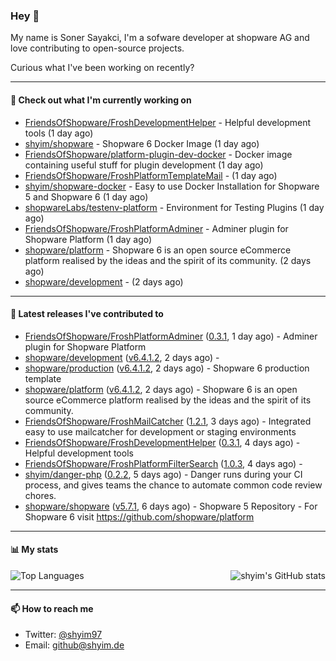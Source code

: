 ### Hey 👋

My name is Soner Sayakci, I'm a sofware developer at shopware AG and love contributing to open-source projects.

Curious what I've been working on recently?

---

#### 👷 Check out what I'm currently working on

- [FriendsOfShopware/FroshDevelopmentHelper](https://github.com/FriendsOfShopware/FroshDevelopmentHelper) - Helpful development tools (1 day ago)
- [shyim/shopware](https://github.com/shyim/shopware) - Shopware 6 Docker Image (1 day ago)
- [FriendsOfShopware/platform-plugin-dev-docker](https://github.com/FriendsOfShopware/platform-plugin-dev-docker) - Docker image containing useful stuff for plugin development (1 day ago)
- [FriendsOfShopware/FroshPlatformTemplateMail](https://github.com/FriendsOfShopware/FroshPlatformTemplateMail) -  (1 day ago)
- [shyim/shopware-docker](https://github.com/shyim/shopware-docker) - Easy to use Docker Installation for Shopware 5 and Shopware 6 (1 day ago)
- [shopwareLabs/testenv-platform](https://github.com/shopwareLabs/testenv-platform) - Environment for Testing Plugins (1 day ago)
- [FriendsOfShopware/FroshPlatformAdminer](https://github.com/FriendsOfShopware/FroshPlatformAdminer) - Adminer plugin for Shopware Platform (1 day ago)
- [shopware/platform](https://github.com/shopware/platform) - Shopware 6 is an open source eCommerce platform realised by the ideas and the spirit of its community. (2 days ago)
- [shopware/development](https://github.com/shopware/development) -  (2 days ago)

---

#### 🔭 Latest releases I've contributed to

- [FriendsOfShopware/FroshPlatformAdminer](https://github.com/FriendsOfShopware/FroshPlatformAdminer) ([0.3.1](https://github.com/FriendsOfShopware/FroshPlatformAdminer/releases/tag/0.3.1), 1 day ago) - Adminer plugin for Shopware Platform
- [shopware/development](https://github.com/shopware/development) ([v6.4.1.2](https://github.com/shopware/development/releases/tag/v6.4.1.2), 2 days ago) - 
- [shopware/production](https://github.com/shopware/production) ([v6.4.1.2](https://github.com/shopware/production/releases/tag/v6.4.1.2), 2 days ago) - Shopware 6 production template
- [shopware/platform](https://github.com/shopware/platform) ([v6.4.1.2](https://github.com/shopware/platform/releases/tag/v6.4.1.2), 2 days ago) - Shopware 6 is an open source eCommerce platform realised by the ideas and the spirit of its community.
- [FriendsOfShopware/FroshMailCatcher](https://github.com/FriendsOfShopware/FroshMailCatcher) ([1.2.1](https://github.com/FriendsOfShopware/FroshMailCatcher/releases/tag/1.2.1), 3 days ago) - Integrated easy to use mailcatcher for development or staging environments
- [FriendsOfShopware/FroshDevelopmentHelper](https://github.com/FriendsOfShopware/FroshDevelopmentHelper) ([0.3.1](https://github.com/FriendsOfShopware/FroshDevelopmentHelper/releases/tag/0.3.1), 4 days ago) - Helpful development tools
- [FriendsOfShopware/FroshPlatformFilterSearch](https://github.com/FriendsOfShopware/FroshPlatformFilterSearch) ([1.0.3](https://github.com/FriendsOfShopware/FroshPlatformFilterSearch/releases/tag/1.0.3), 4 days ago) - 
- [shyim/danger-php](https://github.com/shyim/danger-php) ([0.2.2](https://github.com/shyim/danger-php/releases/tag/0.2.2), 5 days ago) - Danger runs during your CI process, and gives teams the chance to automate common code review chores.
- [shopware/shopware](https://github.com/shopware/shopware) ([v5.7.1](https://github.com/shopware/shopware/releases/tag/v5.7.1), 6 days ago) - Shopware 5 Repository - For Shopware 6 visit https://github.com/shopware/platform

---

#### 📊 My stats

<img align="right" alt="shyim's GitHub stats" src="https://github-readme-stats.vercel.app/api?username=shyim&count_private=1&show_icons=true&" />

![Top Languages](https://github-readme-stats.vercel.app/api/top-langs/?username=shyim)

---

#### 📫 How to reach me

- Twitter: [@shyim97](https://twitter.com/shyim97)
- Email: [github@shyim.de](mailto://github.shyim.de)

